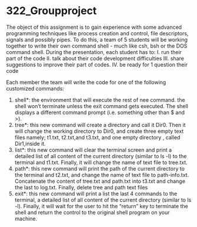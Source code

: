 # 322_Groupproject

The object of this assignment is to gain experience with some advanced programming techniques like process creation and control, file descriptors, signals and possibly pipes. To do this, a team of 5 students will be working together to write their own command shell - much like csh, bsh or the DOS command shell. During the presentation, each student has to:
   I. run their part of the code
  II. talk about their code development difficulties
 III. share suggestions to improve their part of codes.
  IV. be ready for 1 question their code 

Each member the team will write the code for one of the following customized commands:
   1. shell*: the environment that will execute the rest of nee command. the shell won’t terminate unless the exit command gets executed.  The shell displays a different command prompt (i.e. something other than $ and >).
   2. tree*: this new command will create a directory and call it Dir0. Then it will change the working directory to Dir0, and create three empty text files namely; t1.txt, t2.txt,and t3.txt, and one empty directory , called Dir1,inside it.
   3. list*: this new command will clear the terminal screen and print a detailed list of all content of the current directory (similar to ls -l) to the terminal and t1.txt. Finally, it will change the name of text file to tree.txt.
   4. path*: this new command will print the path of the current directory to the terminal and t2.txt, and change the name of text file to path-info.txt. Concatenate the content of tree.txt and path.txt into t3.txt and change the last to log.txt. Finally, delete tree and path text files
   5. exit*: this new command will print a list the last 4 commands to the terminal, a detailed list of all content of the current directory (similar to ls -l). Finally, it will wait for the user to hit the “return” key to terminate the shell and return the control to the original shell program on your machine.
